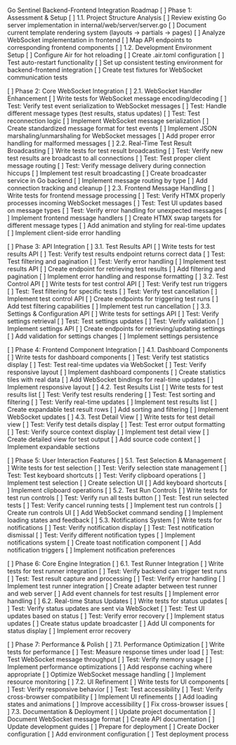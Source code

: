Go Sentinel Backend-Frontend Integration Roadmap
[ ] Phase 1: Assessment & Setup
    [ ] 1.1. Project Structure Analysis
        [ ] Review existing Go server implementation in internal/web/server/server.go
        [ ] Document current template rendering system (layouts → partials → pages)
        [ ] Analyze WebSocket implementation in frontend
        [ ] Map API endpoints to corresponding frontend components
    [ ] 1.2. Development Environment Setup
        [ ] Configure Air for hot reloading
        [ ] Create .air.toml configuration
        [ ] Test auto-restart functionality
        [ ] Set up consistent testing environment for backend-frontend integration
        [ ] Create test fixtures for WebSocket communication tests

[ ] Phase 2: Core WebSocket Integration
    [ ] 2.1. WebSocket Handler Enhancement
        [ ] Write tests for WebSocket message encoding/decoding
        [ ] Test: Verify test event serialization to WebSocket messages
        [ ] Test: Handle different message types (test results, status updates)
        [ ] Test: Test reconnection logic
        [ ] Implement WebSocket message serialization
        [ ] Create standardized message format for test events
        [ ] Implement JSON marshaling/unmarshaling for WebSocket messages
        [ ] Add proper error handling for malformed messages
    [ ] 2.2. Real-Time Test Result Broadcasting
        [ ] Write tests for test result broadcasting
        [ ] Test: Verify new test results are broadcast to all connections
        [ ] Test: Test proper client message routing
        [ ] Test: Verify message delivery during connection hiccups
        [ ] Implement test result broadcasting
        [ ] Create broadcaster service in Go backend
        [ ] Implement message routing by type
        [ ] Add connection tracking and cleanup
    [ ] 2.3. Frontend Message Handling
        [ ] Write tests for frontend message processing
        [ ] Test: Verify HTMX properly processes incoming WebSocket messages
        [ ] Test: Test UI updates based on message types
        [ ] Test: Verify error handling for unexpected messages
        [ ] Implement frontend message handlers
        [ ] Create HTMX swap targets for different message types
        [ ] Add animation and styling for real-time updates
        [ ] Implement client-side error handling

[ ] Phase 3: API Integration
    [ ] 3.1. Test Results API
        [ ] Write tests for test results API
        [ ] Test: Verify test results endpoint returns correct data
        [ ] Test: Test filtering and pagination
        [ ] Test: Verify error handling
        [ ] Implement test results API
        [ ] Create endpoint for retrieving test results
        [ ] Add filtering and pagination
        [ ] Implement error handling and response formatting
    [ ] 3.2. Test Control API
        [ ] Write tests for test control API
        [ ] Test: Verify test run triggers
        [ ] Test: Test filtering for specific tests
        [ ] Test: Verify test cancellation
        [ ] Implement test control API
        [ ] Create endpoints for triggering test runs
        [ ] Add test filtering capabilities
        [ ] Implement test run cancellation
    [ ] 3.3. Settings & Configuration API
        [ ] Write tests for settings API
        [ ] Test: Verify settings retrieval
        [ ] Test: Test settings updates
        [ ] Test: Verify validation
        [ ] Implement settings API
        [ ] Create endpoints for retrieving/updating settings
        [ ] Add validation for settings changes
        [ ] Implement settings persistence

[ ] Phase 4: Frontend Component Integration
    [ ] 4.1. Dashboard Components
        [ ] Write tests for dashboard components
        [ ] Test: Verify test statistics display
        [ ] Test: Test real-time updates via WebSocket
        [ ] Test: Verify responsive layout
        [ ] Implement dashboard components
        [ ] Create statistics tiles with real data
        [ ] Add WebSocket bindings for real-time updates
        [ ] Implement responsive layout
    [ ] 4.2. Test Results List
        [ ] Write tests for test results list
        [ ] Test: Verify test results rendering
        [ ] Test: Test sorting and filtering
        [ ] Test: Verify real-time updates
        [ ] Implement test results list
        [ ] Create expandable test result rows
        [ ] Add sorting and filtering
        [ ] Implement WebSocket updates
    [ ] 4.3. Test Detail View
        [ ] Write tests for test detail view
        [ ] Test: Verify test details display
        [ ] Test: Test error output formatting
        [ ] Test: Verify source context display
        [ ] Implement test detail view
        [ ] Create detailed view for test output
        [ ] Add source code context
        [ ] Implement expandable sections

[ ] Phase 5: User Interaction Features
    [ ] 5.1. Test Selection & Management
        [ ] Write tests for test selection
        [ ] Test: Verify selection state management
        [ ] Test: Test keyboard shortcuts
        [ ] Test: Verify clipboard operations
        [ ] Implement test selection
        [ ] Create selection UI
        [ ] Add keyboard shortcuts
        [ ] Implement clipboard operations
    [ ] 5.2. Test Run Controls
        [ ] Write tests for test run controls
        [ ] Test: Verify run all tests button
        [ ] Test: Test run selected tests
        [ ] Test: Verify cancel running tests
        [ ] Implement test run controls
        [ ] Create run controls UI
        [ ] Add WebSocket command sending
        [ ] Implement loading states and feedback
    [ ] 5.3. Notifications System
        [ ] Write tests for notifications
        [ ] Test: Verify notification display
        [ ] Test: Test notification dismissal
        [ ] Test: Verify different notification types
        [ ] Implement notifications system
        [ ] Create toast notification component
        [ ] Add notification triggers
        [ ] Implement notification preferences

[ ] Phase 6: Core Engine Integration
    [ ] 6.1. Test Runner Integration
        [ ] Write tests for test runner integration
        [ ] Test: Verify backend can trigger test runs
        [ ] Test: Test result capture and processing
        [ ] Test: Verify error handling
        [ ] Implement test runner integration
        [ ] Create adapter between test runner and web server
        [ ] Add event channels for test results
        [ ] Implement error handling
    [ ] 6.2. Real-time Status Updates
        [ ] Write tests for status updates
        [ ] Test: Verify status updates are sent via WebSocket
        [ ] Test: Test UI updates based on status
        [ ] Test: Verify error recovery
        [ ] Implement status updates
        [ ] Create status update broadcaster
        [ ] Add UI components for status display
        [ ] Implement error recovery

[ ] Phase 7: Performance & Polish
    [ ] 7.1. Performance Optimization
        [ ] Write tests for performance
        [ ] Test: Measure response times under load
        [ ] Test: Test WebSocket message throughput
        [ ] Test: Verify memory usage
        [ ] Implement performance optimizations
        [ ] Add response caching where appropriate
        [ ] Optimize WebSocket message handling
        [ ] Implement resource monitoring
    [ ] 7.2. UI Refinement
        [ ] Write tests for UI components
        [ ] Test: Verify responsive behavior
        [ ] Test: Test accessibility
        [ ] Test: Verify cross-browser compatibility
        [ ] Implement UI refinements
        [ ] Add loading states and animations
        [ ] Improve accessibility
        [ ] Fix cross-browser issues
    [ ] 7.3. Documentation & Deployment
        [ ] Update project documentation
        [ ] Document WebSocket message format
        [ ] Create API documentation
        [ ] Update development guides
        [ ] Prepare for deployment
        [ ] Create Docker configuration
        [ ] Add environment configuration
        [ ] Test deployment process
